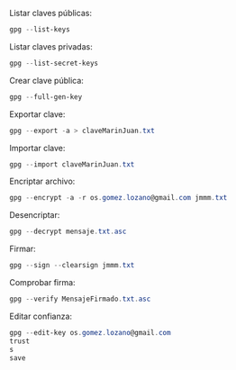 Listar claves públicas:

```powershell
gpg --list-keys
```

Listar claves privadas:

```powershell
gpg --list-secret-keys
```

Crear clave pública:

```powershell
gpg --full-gen-key
```

Exportar clave:

```powershell
gpg --export -a > claveMarinJuan.txt
```

Importar clave:

```powershell
gpg --import claveMarinJuan.txt
```

Encriptar archivo:

```powershell
gpg --encrypt -a -r os.gomez.lozano@gmail.com jmmm.txt
```

Desencriptar:

```powershell
gpg --decrypt mensaje.txt.asc
```

Firmar:

```powershell
gpg --sign --clearsign jmmm.txt
```

Comprobar firma:

```powershell
gpg --verify MensajeFirmado.txt.asc
```

Editar confianza:

```powershell
gpg --edit-key os.gomez.lozano@gmail.com
trust
s
save
```
